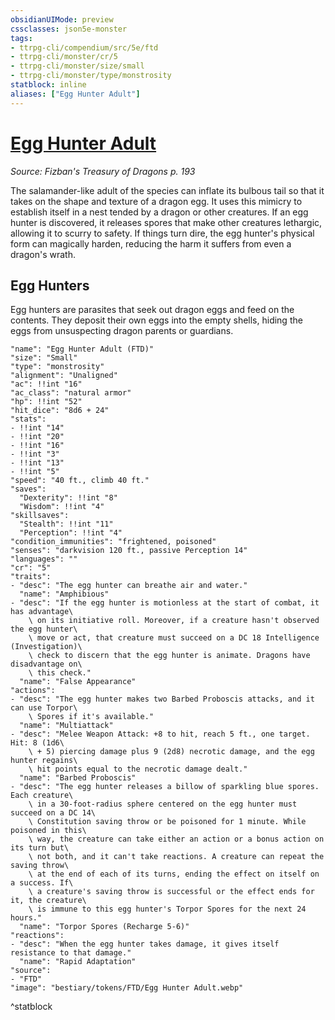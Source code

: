 ```yaml
---
obsidianUIMode: preview
cssclasses: json5e-monster
tags:
- ttrpg-cli/compendium/src/5e/ftd
- ttrpg-cli/monster/cr/5
- ttrpg-cli/monster/size/small
- ttrpg-cli/monster/type/monstrosity
statblock: inline
aliases: ["Egg Hunter Adult"]
---
```

# [Egg Hunter Adult](3-Compendium\CLI\bestiary\monstrosity/egg-hunter-adult-ftd.md)
*Source: Fizban's Treasury of Dragons p. 193*  

The salamander-like adult of the species can inflate its bulbous tail so that it takes on the shape and texture of a dragon egg. It uses this mimicry to establish itself in a nest tended by a dragon or other creatures. If an egg hunter is discovered, it releases spores that make other creatures lethargic, allowing it to scurry to safety. If things turn dire, the egg hunter's physical form can magically harden, reducing the harm it suffers from even a dragon's wrath.

## Egg Hunters

Egg hunters are parasites that seek out dragon eggs and feed on the contents. They deposit their own eggs into the empty shells, hiding the eggs from unsuspecting dragon parents or guardians.

```statblock
"name": "Egg Hunter Adult (FTD)"
"size": "Small"
"type": "monstrosity"
"alignment": "Unaligned"
"ac": !!int "16"
"ac_class": "natural armor"
"hp": !!int "52"
"hit_dice": "8d6 + 24"
"stats":
- !!int "14"
- !!int "20"
- !!int "16"
- !!int "3"
- !!int "13"
- !!int "5"
"speed": "40 ft., climb 40 ft."
"saves":
  "Dexterity": !!int "8"
  "Wisdom": !!int "4"
"skillsaves":
  "Stealth": !!int "11"
  "Perception": !!int "4"
"condition_immunities": "frightened, poisoned"
"senses": "darkvision 120 ft., passive Perception 14"
"languages": ""
"cr": "5"
"traits":
- "desc": "The egg hunter can breathe air and water."
  "name": "Amphibious"
- "desc": "If the egg hunter is motionless at the start of combat, it has advantage\
    \ on its initiative roll. Moreover, if a creature hasn't observed the egg hunter\
    \ move or act, that creature must succeed on a DC 18 Intelligence (Investigation)\
    \ check to discern that the egg hunter is animate. Dragons have disadvantage on\
    \ this check."
  "name": "False Appearance"
"actions":
- "desc": "The egg hunter makes two Barbed Proboscis attacks, and it can use Torpor\
    \ Spores if it's available."
  "name": "Multiattack"
- "desc": "Melee Weapon Attack: +8 to hit, reach 5 ft., one target. Hit: 8 (1d6\
    \ + 5) piercing damage plus 9 (2d8) necrotic damage, and the egg hunter regains\
    \ hit points equal to the necrotic damage dealt."
  "name": "Barbed Proboscis"
- "desc": "The egg hunter releases a billow of sparkling blue spores. Each creature\
    \ in a 30-foot-radius sphere centered on the egg hunter must succeed on a DC 14\
    \ Constitution saving throw or be poisoned for 1 minute. While poisoned in this\
    \ way, the creature can take either an action or a bonus action on its turn but\
    \ not both, and it can't take reactions. A creature can repeat the saving throw\
    \ at the end of each of its turns, ending the effect on itself on a success. If\
    \ a creature's saving throw is successful or the effect ends for it, the creature\
    \ is immune to this egg hunter's Torpor Spores for the next 24 hours."
  "name": "Torpor Spores (Recharge 5-6)"
"reactions":
- "desc": "When the egg hunter takes damage, it gives itself resistance to that damage."
  "name": "Rapid Adaptation"
"source":
- "FTD"
"image": "bestiary/tokens/FTD/Egg Hunter Adult.webp"
```
^statblock